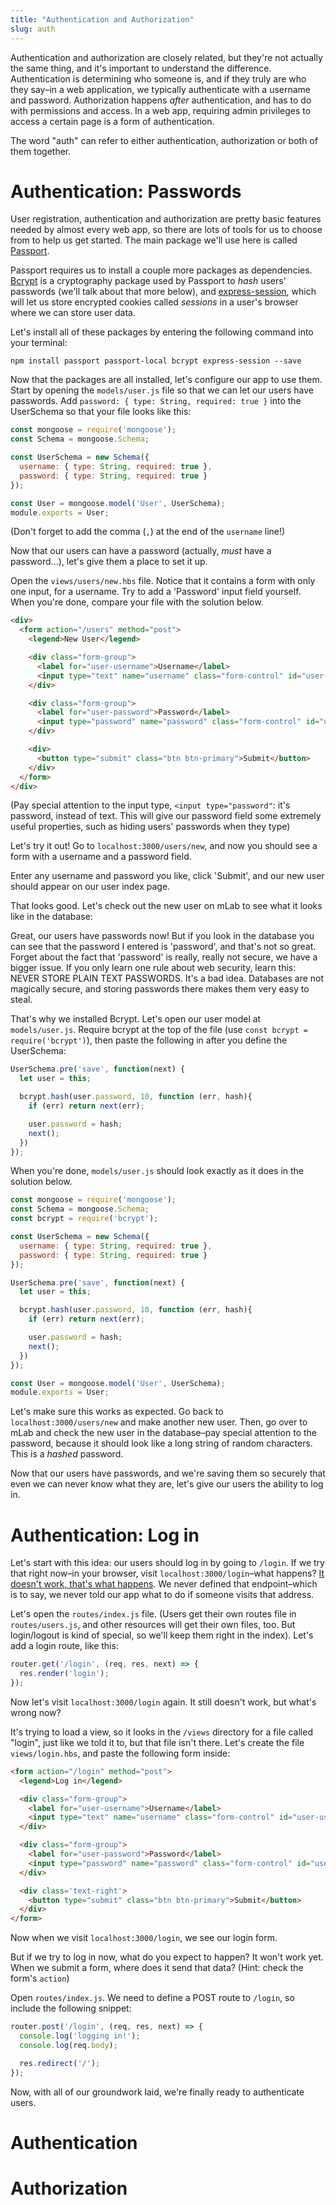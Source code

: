 ```yaml
---
title: "Authentication and Authorization"
slug: auth
---
```


<!-- TODO: [In this section we will save users in the database, and learn how to require a username and password.  By the end we will have a Registration page where users can sign up, a log in page, and a button for logging out ...] -->

<!-- TODO: Authentication vs. Authorization -->
Authentication and authorization are closely related, but they're not actually the same thing, and it's important to understand the difference.  Authentication is determining who someone is, and if they truly are who they say–in a web application, we typically authenticate with a username and password.  Authorization happens *after* authentication, and has to do with permissions and access.  In a web app, requiring admin privileges to access a certain page is a form of authentication.

The word "auth" can refer to either authentication, authorization or both of them together.

# Authentication: Passwords

User registration, authentication and authorization are pretty basic features needed by almost every web app, so there are lots of tools for us to choose from to help us get started.  The main package we'll use here is called [Passport](http://www.passportjs.org/).
<!-- TODO: a little more background on passport and alternatives, and passport-local -->

Passport requires us to install a couple more packages as dependencies.  [Bcrypt](https://www.npmjs.com/package/bcrypt) is a cryptography package used by Passport to *hash* users' passwords (we'll talk about that more below), and [express-session](https://github.com/expressjs/session), which will let us store encrypted cookies called *sessions* in a user's browser where we can store user data.

Let's install all of these packages by entering the following command into your terminal:

```
npm install passport passport-local bcrypt express-session --save
```

Now that the packages are all installed, let's configure our app to use them.  Start by opening the `models/user.js` file so that we can let our users have passwords. Add `password: { type: String, required: true }` into the UserSchema so that your file looks like this:
```Javascript
const mongoose = require('mongoose');
const Schema = mongoose.Schema;

const UserSchema = new Schema({
  username: { type: String, required: true },
  password: { type: String, required: true }
});

const User = mongoose.model('User', UserSchema);
module.exports = User;
```

(Don't forget to add the comma (`,`) at the end of the `username` line!)

Now that our users can have a password (actually, _must_ have a password...), let's give them a place to set it up.

Open the `views/users/new.hbs` file.  Notice that it contains a form with only one input, for a username.  Try to add a 'Password' input field yourself.  When you're done, compare your file with the solution below.

<!-- TODO: fold behind solution -->

```HTML
<div>
  <form action="/users" method="post">
    <legend>New User</legend>

    <div class="form-group">
      <label for="user-username">Username</label>
      <input type="text" name="username" class="form-control" id="user-username" placeholder="Username">
    </div>

    <div class="form-group">
      <label for="user-password">Password</label>
      <input type="password" name="password" class="form-control" id="user-password" placeholder="Password">
    </div>

    <div>
      <button type="submit" class="btn btn-primary">Submit</button>
    </div>
  </form>
</div>
```

(Pay special attention to the input type, `<input type="password"`: it's password, instead of text.  This will give our password field some extremely useful properties, such as hiding users' passwords when they type)

Let's try it out!  Go to `localhost:3000/users/new`, and now you should see a form with a username and a password field.

<!-- TODO: add screenshot -->

Enter any username and password you like, click 'Submit', and our new user should appear on our user index page.

<!-- TODO: add screenshot -->

That looks good.  Let's check out the new user on mLab to see what it looks like in the database:

<!-- TODO: add screenshot -->

Great, our users have passwords now! But if you look in the database you can see that the password I entered is 'password', and that's not so great.  Forget about the fact that 'password' is really, really not secure, we have a bigger issue.  If you only learn one rule about web security, learn this: NEVER STORE PLAIN TEXT PASSWORDS.  It's a bad idea.  Databases are not magically secure, and storing passwords there makes them very easy to steal.

That's why we installed Bcrypt.  Let's open our user model at `models/user.js`.  Require bcrypt at the top of the file (use `const bcrypt = require('bcrypt')`), then paste the following in after you define the UserSchema:

```Javascript
UserSchema.pre('save', function(next) {
  let user = this;

  bcrypt.hash(user.password, 10, function (err, hash){
    if (err) return next(err);

    user.password = hash;
    next();
  })
});
```
<!-- TODO: walk through this code -->

When you're done, `models/user.js` should look exactly as it does in the solution below.

<!-- TODO: fold behind solution -->

```Javascript
const mongoose = require('mongoose');
const Schema = mongoose.Schema;
const bcrypt = require('bcrypt');

const UserSchema = new Schema({
  username: { type: String, required: true },
  password: { type: String, required: true }
});

UserSchema.pre('save', function(next) {
  let user = this;

  bcrypt.hash(user.password, 10, function (err, hash){
    if (err) return next(err);

    user.password = hash;
    next();
  })
});

const User = mongoose.model('User', UserSchema);
module.exports = User;
```

Let's make sure this works as expected. Go back to `localhost:3000/users/new` and make another new user.  Then, go over to mLab and check the new user in the database–pay special attention to the password, because it should look like a long string of random characters. This is a *hashed* password.

<!-- TODO: explain hashing (and encryption), and why we're using hashing here -->

Now that our users have passwords, and we're saving them so securely that even we can never know what they are, let's give our users the ability to log in.

# Authentication: Log in

Let's start with this idea: our users should log in by going to `/login`.  If we try that right now–in your browser, visit `localhost:3000/login`–what happens? [It doesn't work, that's what happens](https://developer.mozilla.org/en-US/docs/Web/HTTP/Status).  We never defined that endpoint–which is to say, we never told our app what to do if someone visits that address.

Let's open the `routes/index.js` file. (Users get their own routes file in `routes/users.js`, and other resources will get their own files, too.  But login/logout is kind of special, so we'll keep them right in the index). Let's add a login route, like this:

```Javascript
router.get('/login', (req, res, next) => {
  res.render('login');
});
```

Now let's visit `localhost:3000/login` again.  It still doesn't work, but what's wrong now?

<!-- TODO: add 'Failed to lookup view "login" in views directory' screenshot -->

It's trying to load a view, so it looks in the `/views` directory for a file called "login", just like we told it to, but that file isn't there. Let's create the file `views/login.hbs`, and paste the following form inside:

```HTML
<form action="/login" method="post">
  <legend>Log in</legend>

  <div class="form-group">
    <label for="user-username">Username</label>
    <input type="text" name="username" class="form-control" id="user-username" placeholder="username">
  </div>

  <div class="form-group">
    <label for="user-password">Password</label>
    <input type="password" name="password" class="form-control" id="user-password" placeholder="password">
  </div>

  <div class='text-right'>
    <button type="submit" class="btn btn-primary">Submit</button>
  </div>
</form>
```

Now when we visit `localhost:3000/login`, we see our login form.

<!-- TODO: add screenshot -->

But if we try to log in now, what do you expect to happen?  It won't work yet.  When we submit a form, where does it send that data?  (Hint: check the form's `action`)

<!-- TODO: review HTTP verbs -->
Open `routes/index.js`.  We need to define a POST route to `/login`, so include the following snippet:
```Javascript
router.post('/login', (req, res, next) => {
  console.log('logging in!');
  console.log(req.body);

  res.redirect('/');
});
```

Now, with all of our groundwork laid, we're finally ready to authenticate users.

# Authentication

# Authorization
